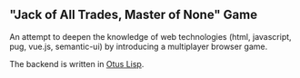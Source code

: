 "Jack of All Trades, Master of None" Game
-----------------------------------------

An attempt to deepen the knowledge of web technologies (html, javascript, pug, vue.js, semantic-ui) by introducing a multiplayer browser game.

The backend is written in [Otus Lisp](https://github.com/yuriy-chumak/ol).
